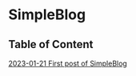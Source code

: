 # SimpleBlog

## Table of Content

[2023-01-21 First post of SimpleBlog](post\2023-01-21-First-post-of-SimpleBlog.md)

